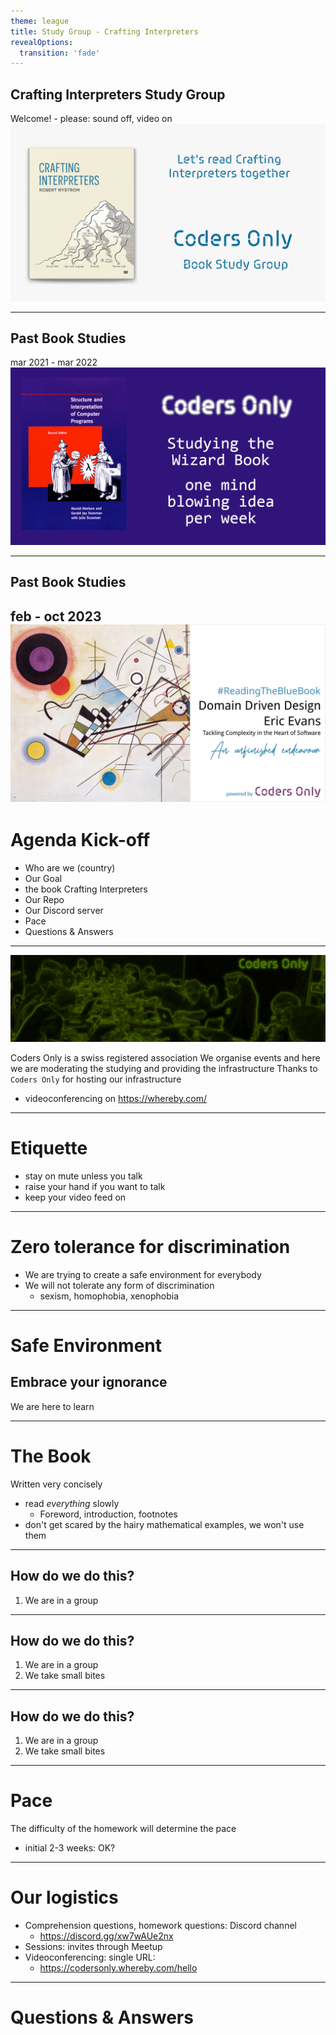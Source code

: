 ```yaml
---
theme: league
title: Study Group - Crafting Interpreters
revealOptions:
  transition: 'fade'
---
```


## Crafting Interpreters Study Group

Welcome! - please: sound off, video on
![banner-crafting-interpreters.png](banner-crafting-interpreters.png)

---

## Past Book Studies

mar 2021 - mar 2022
![Wizard Book picture](Wizard-book-meetup.png)


---

## Past Book Studies

feb - oct 2023
![ddd-front-image.png](ddd-front-image.png)
---

# Agenda Kick-off

- Who are we (country)
- Our Goal
- the book Crafting Interpreters
- Our Repo
- Our Discord server
- Pace
- Questions & Answers

---

![coders-only-logo](coders-only-logo.jpg)

Coders Only is a swiss registered association
We organise events and here we are moderating the studying and providing the infrastructure
Thanks to `Coders Only` for hosting our infrastructure

- videoconferencing on https://whereby.com/

---

# Etiquette

- stay on mute unless you talk
- raise your hand if you want to talk
- keep your video feed on

---

# Zero tolerance for discrimination

- We are trying to create a safe environment for everybody
- We will not tolerate any form of discrimination
    - sexism, homophobia, xenophobia

---

# Safe Environment

## Embrace your ignorance

We are here to learn

---

# The Book

Written very concisely

- read *everything* slowly
    - Foreword, introduction, footnotes
- don't get scared by the hairy mathematical examples, we won't use them

---

## How do we do this?

1. We are in a group

---

## How do we do this?

1. We are in a group
2. We take small bites

---

## How do we do this?

1. We are in a group
2. We take small bites

---

# Pace

The difficulty of the homework will determine the pace

- initial 2-3 weeks: OK?

---

# Our logistics

- Comprehension questions, homework questions: Discord channel
    - https://discord.gg/xw7wAUe2nx
- Sessions: invites through Meetup
- Videoconferencing: single URL:
    - https://codersonly.whereby.com/hello

---

# Questions & Answers
